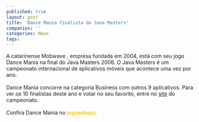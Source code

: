 ```yaml
---
published: true
layout: post
title: 'Dance Mania finalista do Java Masters'
companies: ''
categories: News
tags: 
---
```

A catarinense Mobwave
, empresa fundada em 2004, está com seu jogo Dance Mania na final do Java Masters 2006. O Java Masters é um campeonato internacional de aplicativos móveis que acontece uma vez por ano.<br /><br />Dance Mania concorre na categoria Business com outros 9 aplicativos. Para ver os 10 finalistas deste ano e votar no seu favorito, entre no <a target="_blank" href="http://www.javamasters.org/finalists_master.php?category=1">site</a>
 do campeonato.<br /><br />Confira Dance Mania
 no <span style="font-weight: bold; color: rgb(255, 204, 0);">jogosdaqui</span>.
